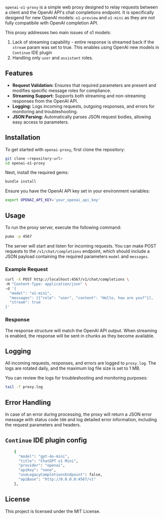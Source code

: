 `openai-o1-proxy` is a simple web proxy designed to relay requests between a client and the OpenAI API's chat completions endpoint. 
It is specifically desigend for new OpenAI models: `o1-preview` and `o1-mini` as they are not fully compatibile with OpenAI completion API.

This proxy addresses two main issues of o1 models:
1. Lack of streaming capability - entire response is streamed back if the `stream` param was set to true. This enables using OpenAI new models in `Continue` IDE plugin
2. Handling only `user` and `assistant` roles.

## Features

- **Request Validation:** Ensures that required parameters are present and modifies specific message roles for compliance.
- **Streaming Support:** Supports both streaming and non-streaming responses from the OpenAI API.
- **Logging:** Logs incoming requests, outgoing responses, and errors for monitoring and troubleshooting.
- **JSON Parsing:** Automatically parses JSON request bodies, allowing easy access to parameters.

## Installation

To get started with `openai-proxy`, first clone the repository:

```bash
git clone <repository-url>
cd openai-o1-proxy
```

Next, install the required gems:

```bash
bundle install
```

Ensure you have the OpenAI API key set in your environment variables:

```bash
export OPENAI_API_KEY='your_openai_api_key'
```

## Usage

To run the proxy server, execute the following command:

```bash
puma -p 4567
```

The server will start and listen for incoming requests. You can make POST requests to the `/v1/chat/completions` endpoint, which should include a JSON payload containing the required parameters `model` and `messages`.

### Example Request

```bash
curl -X POST http://localhost:4567/v1/chat/completions \
-H "Content-Type: application/json" \
-d '{
  "model": "o1-mini",
  "messages": [{"role": "user", "content": "Hello, how are you?"}],
  "stream": true
}'
```

### Response

The response structure will match the OpenAI API output. When streaming is enabled, the response will be sent in chunks as they become available.

## Logging

All incoming requests, responses, and errors are logged to `proxy.log`. The logs are rotated daily, and the maximum log file size is set to 1 MB.

You can review the logs for troubleshooting and monitoring purposes:

```bash
tail -f proxy.log
```

## Error Handling

In case of an error during processing, the proxy will return a JSON error message with status code `500` and log detailed error information, including the request parameters and headers.

## `Continue` IDE plugin config
```bash
    {
      "model": "gpt-4o-mini",
      "title": "ChatGPT o1 Mini",
      "provider": "openai",
      "apiKey": "none",
      "useLegacyCompletionsEndpoint": false,
      "apiBase": "http://0.0.0.0:4567/v1"
    },
```

## License

This project is licensed under the MIT License.
